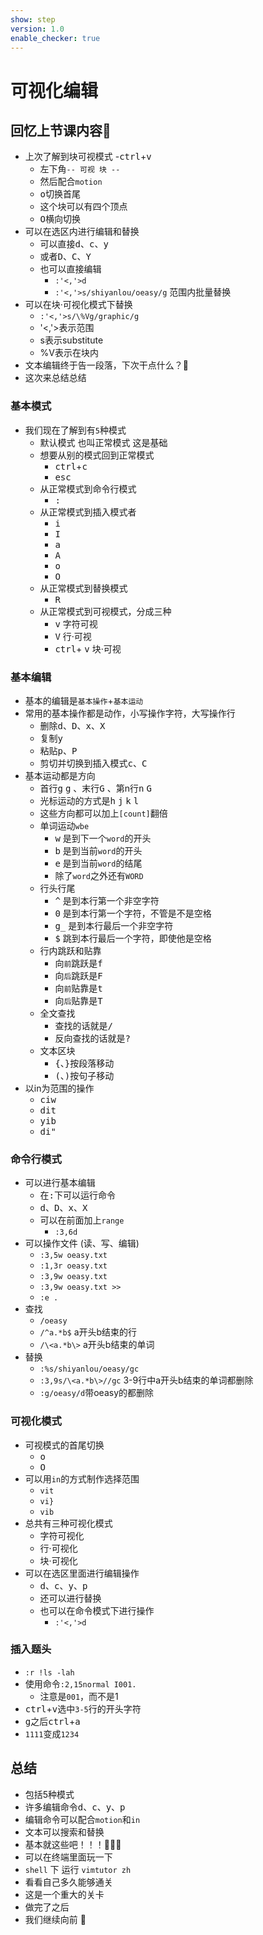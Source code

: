 ```yaml
---
show: step
version: 1.0
enable_checker: true
---
```


# 可视化编辑

## 回忆上节课内容🤔
- 上次了解到块可视模式
	-<kbd>ctrl</kbd>+<kbd>v</kbd>
	- 左下角`-- 可视 块 --`
	- 然后配合`motion`
	- <kbd>o</kbd>切换首尾
	- 这个块可以有四个顶点
	- <kbd>O</kbd>横向切换
- 可以在选区内进行编辑和替换
	- 可以直接<kbd>d</kbd>、<kbd>c</kbd>、<kbd>y</kbd>
	- 或者<kbd>D</kbd>、<kbd>C</kbd>、<kbd>Y</kbd>
	- 也可以直接编辑
		- `:'<,'>d`
		- `:'<,'>s/shiyanlou/oeasy/g` 范围内批量替换
- 可以在块·可视化模式下替换
	- `:'<,'>s/\%Vg/graphic/g`
	- '<,'>表示范围
	- s表示substitute
	- \%V表示在块内
- 文本编辑终于告一段落，下次干点什么？🤔
- 这次来总结总结

### 基本模式

- 我们现在了解到有`5`种模式
	- 默认模式 也叫正常模式 这是基础
	- 想要从别的模式回到正常模式
		- <kbd>ctrl</kbd>+<kbd>c</kbd>
		- <kbd>esc</kbd>
	- 从正常模式到命令行模式
		- <kbd>:</kbd>
	- 从正常模式到插入模式者
		- <kbd>i</kbd>
		- <kbd>I</kbd>
		- <kbd>a</kbd>
		- <kbd>A</kbd>
		- <kbd>o</kbd>
		- <kbd>O</kbd>
	- 从正常模式到替换模式
		- <kbd>R</kbd>
	- 从正常模式到可视模式，分成三种
		- <kbd>v</kbd> 字符可视 
		- <kbd>V</kbd> 行·可视 
		- <kbd>ctrl</kbd>+ <kbd>v</kbd> 块·可视 

### 基本编辑
- 基本的编辑是`基本操作`+`基本运动`
- 常用的基本操作都是动作，小写操作字符，大写操作行
	- 删除<kbd>d</kbd>、<kbd>D</kbd>、<kbd>x</kbd>、<kbd>X</kbd>
	- 复制<kbd>y</kbd>
	- 粘贴<kbd>p</kbd>、<kbd>P</kbd>
	- 剪切并切换到插入模式<kbd>c</kbd>、<kbd>C</kbd>
- 基本运动都是方向
	- 首行<kbd>g</kbd> <kbd>g</kbd> 、末行<kbd>G</kbd> 、第n行<kbd>n</kbd> <kbd>G</kbd> 
	- 光标运动的方式是<kbd>h</kbd> <kbd>j</kbd> <kbd>k</kbd> <kbd>l</kbd> 
	- 这些方向都可以加上`[count]`翻倍
	- 单词运动`wbe`
		- <kbd>w</kbd> 是到下一个`word`的开头
		- <kbd>b</kbd> 是到当前`word`的开头
		- <kbd>e</kbd> 是到当前`word`的结尾
		- 除了`word`之外还有`WORD`
	- 行头行尾
		- <kbd>^</kbd> 是到本行第一个非空字符
		- <kbd>0</kbd> 是到本行第一个字符，不管是不是空格
		- <kbd>g</kbd><kbd>_</kbd> 是到本行最后一个非空字符
		- <kbd>$</kbd> 跳到本行最后一个字符，即使他是空格
	- 行内跳跃和贴靠
	    - 向`前`跳跃是<kbd>f</kbd>
	    - 向`后`跳跃是<kbd>F</kbd>
	    - 向`前`贴靠是<kbd>t</kbd>
	    - 向`后`贴靠是<kbd>T</kbd>
	- 全文查找
		- 查找的话就是<kbd>/</kbd>
		- 反向查找的话就是<kbd>?</kbd>	
	- 文本区块
		- <kbd>{</kbd>、<kbd>}</kbd>按段落移动
		- <kbd>(</kbd>、<kbd>)</kbd>按句子移动
- 以in为范围的操作
	- <kbd>c</kbd><kbd>i</kbd><kbd>w</kbd>
	- <kbd>d</kbd><kbd>i</kbd><kbd>t</kbd>
	- <kbd>y</kbd><kbd>i</kbd><kbd>b</kbd>
	- <kbd>d</kbd><kbd>i</kbd><kbd>"</kbd>

### 命令行模式
- 可以进行基本编辑
	- 在<kbd>:</kbd>下可以运行命令
	- <kbd>d</kbd>、<kbd>D</kbd>、<kbd>x</kbd>、<kbd>X</kbd>
	- 可以在前面加上`range`
		- `:3,6d`
- 可以操作文件 (读、写、编辑)
	- `:3,5w oeasy.txt`
	- `:1,3r oeasy.txt`
	- `:3,9w oeasy.txt`
	- `:3,9w oeasy.txt >>`
	- `:e .`
- 查找
	- `/oeasy`
	- `/^a.*b$` a开头b结束的行
	- `/\<a.*b\>` a开头b结束的单词
- 替换
	- `:%s/shiyanlou/oeasy/gc`
	- `:3,9s/\<a.*b\>//gc` 3-9行中a开头b结束的单词都删除
	- `:g/oeasy/d`带oeasy的都删除

### 可视化模式

- 可视模式的首尾切换
	- <kbd>o</kbd>
	- <kbd>O</kbd>
- 可以用`in`的方式制作选择范围
	- `vit`
	- `vi}`
	- `vib`
- 总共有三种可视化模式
	- 字符可视化
	- 行·可视化
	- 块·可视化
- 可以在选区里面进行编辑操作
	-  <kbd>d</kbd>、<kbd>c</kbd>、<kbd>y</kbd>、<kbd>p</kbd>
	-  还可以进行替换
	-  也可以在命令模式下进行操作
		- `:'<,'>d` 

### 插入题头

- `:r !ls -lah`
- 使用命令`:2,15normal I001.`
	- 注意是`001`，而不是1
- <kbd>ctrl</kbd>+<kbd>v</kbd>选中`3-5`行的开头字符
- <kbd>g</kbd>之后<kbd>ctrl</kbd>+<kbd>a</kbd>
- `1111`变成`1234`



## 总结
- 包括5种模式
- 许多编辑命令<kbd>d</kbd>、<kbd>c</kbd>、<kbd>y</kbd>、<kbd>p</kbd>
- 编辑命令可以配合`motion`和`in`
- 文本可以搜索和替换
- 基本就这些吧！！！🧘🏻‍♂️
- 可以在终端里面玩一下
- `shell` 下 运行 `vimtutor zh` 
- 看看自己多久能够通关
- 这是一个重大的关卡
- 做完了之后
- 我们继续向前 👋






